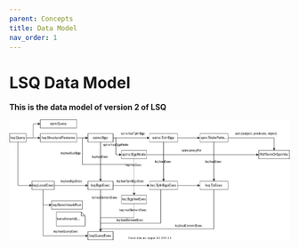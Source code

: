 ```yaml
---
parent: Concepts
title: Data Model
nav_order: 1
---
```



# LSQ Data Model

**This is the data model of version 2 of LSQ**

![Depiction of the LSQ2 Data Model](https://raw.githubusercontent.com/AKSW/LSQ/develop/docs/v2/images/lsq2-datamodel.png)
